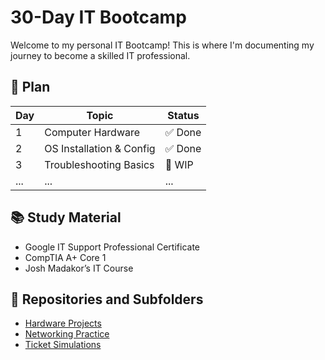 # 30-Day IT Bootcamp 

Welcome to my personal IT Bootcamp! This is where I'm documenting my journey to become a skilled IT professional.

## 📅 Plan
| Day | Topic                        | Status  |
|-----|------------------------------|---------|
| 1   | Computer Hardware            | ✅ Done |
| 2   | OS Installation & Config     | ✅ Done |
| 3   | Troubleshooting Basics       | 🔄 WIP  |
| ... | ...                          | ...     |

## 📚 Study Material
- Google IT Support Professional Certificate
- CompTIA A+ Core 1
- Josh Madakor’s IT Course

## 🔗 Repositories and Subfolders
- [Hardware Projects](./hardware/)
- [Networking Practice](./networking/)
- [Ticket Simulations](./ticket-sims/)
